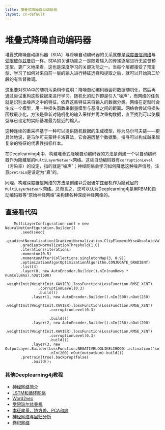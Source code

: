 ```yaml
---
title: 堆叠式降噪自动编码器
layout: cn-default
---
```


# 堆叠式降噪自动编码器

堆叠式降噪自动编码器（SDA）与降噪自动编码器的关系就像是[深度置信网络](/deepbeliefnetwork.html)与[受限玻尔兹曼机](./restrictedboltzmannmachine.html)一样。SDA的关键功能之一是随着输入的传递逐层进行无监督预定型，更广义地来看，这也是深度学习的关键功能之一。当每个层都接受了预定型，学习了如何对来自前一层的输入进行特征选择和提取之后，就可以开始第二阶段的有监督微调。 

这里要对SDA中的随机污染稍作说明：降噪自动编码器会将数据随机化，然后再通过尝试重构这些数据来进行学习。随机化的动作即是引入“噪声”，而网络的任务就是识别出噪声之中的特征，依靠这些特征来将输入的数据分类。网络在定型时会生成一个模型，用一种损失函数来衡量模型与基准之间的距离。网络会尝试将损失函数最小化，方法是重新对随机化的输入采样并再次重构数据，直至找到可以使模型与已设定的实际基准最为接近的输入。 

这种连续的重采样基于一种可以提供随机数据的生成模型，称为马尔可夫链——更具体地说，是马尔可夫蒙特卡洛算法，它会遍历整个数据集，搜寻可以构成越来越复杂的特征的代表性指标样本。

在Deeplearning4j中，构建堆叠式降噪自动编码器的方法是创建一个以自动编码器作为隐藏层的`MultiLayerNetwork`网络。这些自动编码器有`corruptionLevel`（污染率）的设定，指的就是“噪声”；神经网络会学习如何降低这种噪声信号。注意`pretrain`是设定为“真”的。

同理，构建深度置信网络的方法是创建以受限玻尔兹曼机作为隐藏层的`MultiLayerNetwork`网络。总而言之，您可以认为Deeplearning4j是用RBM和自动编码器等“原始神经网络”来构建各种深度神经网络的。

## 直接看代码


        MultiLayerConfiguration conf = new NeuralNetConfiguration.Builder()
           .seed(seed)
           .gradientNormalization(GradientNormalization.ClipElementWiseAbsoluteValue)
           .gradientNormalizationThreshold(1.0)
           .iterations(iterations)
           .momentum(0.5)
           .momentumAfter(Collections.singletonMap(3, 0.9))
           .optimizationAlgo(OptimizationAlgorithm.CONJUGATE_GRADIENT)
           .list(4)
           .layer(0, new AutoEncoder.Builder().nIn(numRows * numColumns).nOut(500)
                   .weightInit(WeightInit.XAVIER).lossFunction(LossFunction.RMSE_XENT)
                   .corruptionLevel(0.3)
                   .build())
                .layer(1, new AutoEncoder.Builder().nIn(500).nOut(250)
                        .weightInit(WeightInit.XAVIER).lossFunction(LossFunction.RMSE_XENT)
                        .corruptionLevel(0.3)

                        .build())
                .layer(2, new AutoEncoder.Builder().nIn(250).nOut(200)
                        .weightInit(WeightInit.XAVIER).lossFunction(LossFunction.RMSE_XENT)
                        .corruptionLevel(0.3)
                        .build())
                .layer(3, new OutputLayer.Builder(LossFunction.NEGATIVELOGLIKELIHOOD).activation("softmax")
                        .nIn(200).nOut(outputNum).build())
           .pretrain(true).backprop(false)
                .build();

### <a name="beginner">其他Deeplearning4j教程</a>
* [神经网络简介](./neuralnet-overview)
* [LSTM和循环网络](./cn/lstm)
* [Word2vec](./word2vec)
* [受限玻尔兹曼机](./restrictedboltzmannmachine)
* [本征向量、协方差、PCA和熵](./cn/eigenvector)
* [神经网络与回归分析](./linear-regression)
* [卷积网络](./convolutionalnets)

